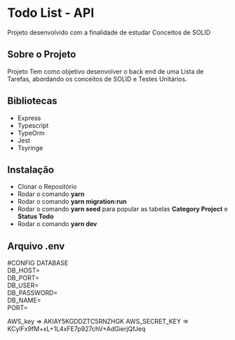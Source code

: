 # Todo List - API
Projeto desenvolvido com a finalidade de estudar Conceitos de SOLID

## Sobre o Projeto
Projeto Tem como objetivo desenvolver o back end de uma Lista de Tarefas, abordando os conceitos de SOLID e Testes Unitários.

## Bibliotecas 
- Express
- Typescript
- TypeOrm
- Jest
- Tsyringe

## Instalação 
- Clonar o Repositório
- Rodar o comando **yarn** 
- Rodar o comando **yarn migration:run**
- Rodar o comando **yarn seed** para popular as tabelas **Category Project** e **Status Todo**
- Rodar o comando **yarn dev**

## Arquivo .env

#CONFIG DATABASE<br>
DB_HOST= <br>
DB_PORT= <br>
DB_USER= <br>
DB_PASSWORD= <br>
DB_NAME=<br>
PORT=


AWS_key => AKIAY5KGDDZTC5RNZHGK
AWS_SECRET_KEY => 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